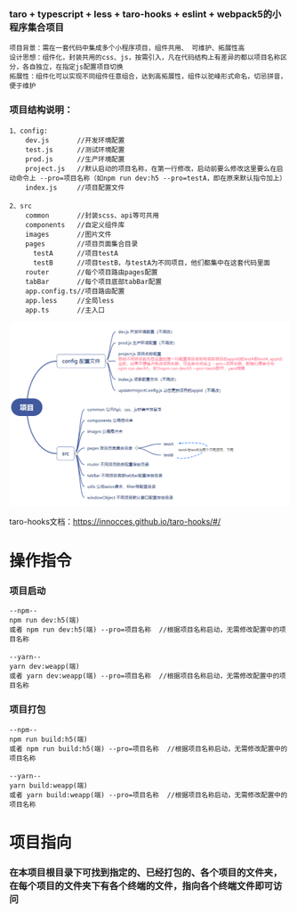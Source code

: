 ### taro + typescript + less + taro-hooks + eslint + webpack5的小程序集合项目

```
项目背景：需在一套代码中集成多个小程序项目，组件共用、 可维护、拓展性高
设计思想：组件化，封装共用的css、js，按需引入，凡在代码结构上有差异的都以项目名称区分，各自独立，在指定js配置项目切换
拓展性：组件化可以实现不同组件任意组合，达到高拓展性，组件以驼峰形式命名，切忌拼音，便于维护
```
### 项目结构说明：

``` 
1、config:
    dev.js       //开发环境配置
    test.js      //测试环境配置
    prod.js      //生产环境配置
    project.js   //默认启动的项目名称，在第一行修改，启动前要么修改这里要么在启动命令上 --pro=项目名称（如npm run dev:h5 --pro=testA，即在原来默认指令加上）
    index.js     //项目配置文件

2、src
    common       //封装scss、api等可共用 
    components   //自定义组件库
    images       //图片文件
    pages        //项目页面集合目录
      testA      //项目testA
      testB      //项目testB，与testA为不同项目，他们都集中在这套代码里面
    router       //每个项目路由pages配置
    tabBar       //每个项目底部tabBar配置
    app.config.ts//项目路由配置
    app.less     //全局less
    app.ts       //主入口
```
<img src="src/images/brainMap.png">

taro-hooks文档：https://innocces.github.io/taro-hooks/#/


# 操作指令

### 项目启动
```
--npm--
npm run dev:h5(端)
或者 npm run dev:h5(端) --pro=项目名称  //根据项目名称启动，无需修改配置中的项目名称

--yarn--
yarn dev:weapp(端)
或者 yarn dev:weapp(端) --pro=项目名称  //根据项目名称启动，无需修改配置中的项目名称
```


### 项目打包
```
--npm--
npm run build:h5(端)
或者 npm run build:h5(端) --pro=项目名称  //根据项目名称启动，无需修改配置中的项目名称

--yarn--
yarn build:weapp(端)
或者 yarn build:weapp(端) --pro=项目名称  //根据项目名称启动，无需修改配置中的项目名称
```

# 项目指向
### 在本项目根目录下可找到指定的、已经打包的、各个项目的文件夹，在每个项目的文件夹下有各个终端的文件，指向各个终端文件即可访问
